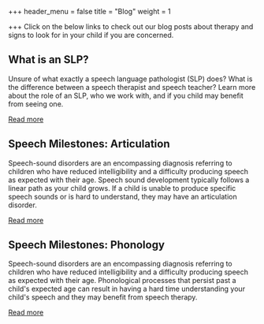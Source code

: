 +++
header_menu = false
title = "Blog"
weight = 1

+++
Click on the below links to check out our blog posts about therapy and signs to look for in your child if you are concerned.

## What is an SLP?

Unsure of what exactly a speech language pathologist (SLP) does? What is the difference between a speech therapist and speech teacher? Learn more about the role of an SLP, who we work with, and if you child may benefit from seeing one.

[Read more](/what-is-a-speech-language-pathologist)

## Speech Milestones: Articulation

Speech-sound disorders are an encompassing diagnosis referring to children who have reduced intelligibility and a difficulty producing speech as expected with their age. Speech sound development typically follows a linear path as your child grows. If a child is unable to produce specific speech sounds or is hard to understand, they may have an articulation disorder.

[Read more](/artic)

## Speech Milestones: Phonology

Speech-sound disorders are an encompassing diagnosis referring to children who have reduced intelligibility and a difficulty producing speech as expected with their age. Phonological processes that persist past a child's expected age can result in having a hard time understanding your child's speech and they may benefit from speech therapy.

[Read more](/phonology-development)